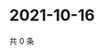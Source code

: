 # 2021-10-16

共 0 条

<!-- BEGIN WEIBO -->
<!-- 最后更新时间 Sat Oct 16 2021 07:01:05 GMT+0800 (China Standard Time) -->

<!-- END WEIBO -->
